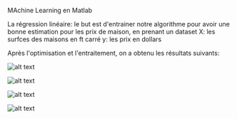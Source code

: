 MAchine Learning en Matlab

La régression linéaire: 
le but est d'entrainer notre algorithme pour avoir une bonne estimation pour les prix de maison, en prenant un dataset 
X: les surfces des maisons en ft carré 
y: les prix en dollars

Après l'optimisation et l'entraitement, on a obtenu les résultats suivants: 

![alt text](https://github.com/Koussailakadi/Machine_Learning_Matlab/edit/master/Regression_Lineare/cap1.PNG?raw=true)

![alt text](https://github.com/Koussailakadi/Machine_Learning_Matlab/edit/master/Regression_Lineare/cap2.PNG?raw=true)

![alt text](https://github.com/Koussailakadi/Machine_Learning_Matlab/edit/master/Regression_Lineare/cap3.PNG?raw=true)

![alt text](https://github.com/Koussailakadi/Machine_Learning_Matlab/edit/master/Regression_Lineare/cap4.PNG?raw=true)
